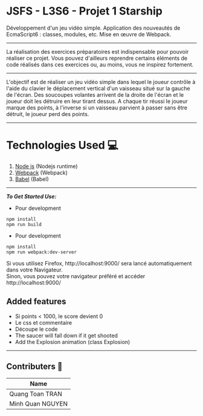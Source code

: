# JSFS - L3S6 - Projet 1 Starship

Développement d'un jeu vidéo simple. Application des nouveautés de EcmaScript6 : classes, modules, etc. Mise en œuvre de Webpack.

---

La réalisation des exercices préparatoires est indispensable pour pouvoir réaliser ce projet. Vous pouvez d'ailleurs reprendre certains éléments de code réalisés dans ces exercices ou, au moins, vous ne inspirez fortement.

---

L'objectif est de réaliser un jeu vidéo simple dans lequel le joueur contrôle à l'aide du clavier le déplacement vertical d'un vaisseau situé sur la gauche de l'écran. Des soucoupes volantes arrivent de la droite de l'écran et le joueur doit les détruire en leur tirant dessus. A chaque tir réussi le joueur marque des points, à l'inverse si un vaisseau parvient à passer sans être détruit, le joueur perd des points.

___
# Technologies Used 💻
1. [Node js](https://nodejs.org) (Nodejs runtime)
2. [Webpack](https://webpack.js.org/) (Webpack)
3. [Babel](https://babeljs.io/) (Babel)
___
***To Get Started Use:***
* Pour development
```
npm install
npm run build
```
* Pour development
```
npm install
npm run webpack:dev-server
```

Si vous utilisez Firefox, http://localhost:9000/ sera lancé automatiquement dans votre Navigateur. 
<br>Sinon, vous pouvez votre navigateur préféré et accéder http://localhost:9000/

## Added features
- Si points < 1000, le score devient 0
- Le css et commentaire
- Découpe le code
- The saucer will fall down if it get shooted
- Add the Explosion animation (class Explosion)
___
## Contributers 🤖
|Name|
|----|
|Quang Toan TRAN|
|Minh Quan NGUYEN|
